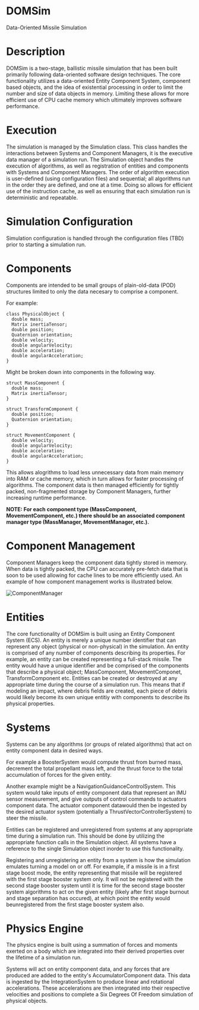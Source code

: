 # DOMSim
Data-Oriented Missile Simulation

# Description
DOMSim is a two-stage, ballistic missile simulation that has been built primarily following data-oriented software design techniques. The core functionality utilizes a data-oriented Entity Component System, component based objects, and the idea of existential processing in order to limit the number and size of data objects in memory. Limiting these allows for more efficient use of CPU cache memory which ultimately improves software performance.

# Execution 
The simulation is managed by the Simulation class. This class handles the interactions between Systems and Component Managers, it is the executive data manager of a simulation run. The Simulation object handles the execution of algorithms, as well as registration of entities and components with Systems and Component Managers.
The order of algorithm execution is user-defined (using configuration files) and sequential; all algorithms run in the order they are defined, and one at a time. Doing so allows for efficient use of the instruction cache, as well as ensuring that each simulation run is deterministic and repeatable.

# Simulation Configuration
Simulation configuration is handled through the configuration files (TBD) prior to starting a simulation run.

# Components
Components are intended to be small groups of plain-old-data (POD) structures limited to only the data necesary to comprise a component.

For example:
```
class PhysicalObject {
  double mass;
  Matrix inertiaTensor;
  double position;
  Quaternion orientation;
  double velocity;
  double angularVelocity;
  double acceleration;
  double angularAcceleration;
}
```

Might be broken down into components in the following way.
```
struct MassComponent {
  double mass;
  Matrix inertiaTensor;
}

struct TransformComponent {
  double position;
  Quaternion orientation;
}

struct MovementComponent {
  double velocity;
  double angularVelocity;
  double acceleration;
  double angularAcceleration;
}
```

This allows alogrithms to load less unnecessary data from main memory into RAM or cache memory, which in turn allows for faster processing of algorithms.
The component data is then managed efficiently for tightly packed, non-fragmented storage by Component Managers, further increasing runtime performance.

<b>NOTE: For each component type (MassComponent, MovementComponent, etc.) there should be an associated component manager type (MassManager, MovementManager, etc.).</b>

# Component Management
Component Managers keep the component data tightly stored in memory. When data is tightly packed, the CPU can accurately pre-fetch data that is soon to be used allowing for cache lines to be more efficiently used. An example of how component management works is illustrated below.

![ComponentManager](https://github.com/TDDennison/Data-Oriented-Missile-Sim/assets/54010305/f59f2432-76ab-476d-b295-ff21c74c18df)


# Entities
The core functionality of DOMSim is built using an Entity Component System (ECS). An entity is merely a unique number identifier that can represent any object (physical or non-physical) in the simulation. An entity is comprised of any number of components describing its properties. For example, an entity can be created representing a full-stack missile. The entity would have a unique identifier and be comprised of the components that describe a physical object; MassComponent, MovementComponet, TransformComponent etc. Entities can be created or destroyed at any appropriate time during the course of a simulation run. This means that if modeling an impact, where debris fields are created, each piece of debris would likely become its own unique entitiy with components to describe its physical properties.

# Systems
Systems can be any algorithms (or groups of related algorithms) that act on entity component data in desired ways. 

For example a BoosterSystem would compute thrust from burned mass, decrement the total propellant mass left, and the thrust force to the total accumulation of forces for the given entity.

Another example might be a NavigationGuidanceControlSystem. This system would take inputs of entity component data that represent an IMU sensor measurement, and give outputs of control commands to actuators component data. The actuator component datawould then be ingested by the desired actuator system (potentially a ThrustVectorControllerSystem) to steer the missile.

Entities can be registered and unregistered from systems at any appropriate time during a simulation run. This should be done by utilizing the appropriate function calls in the Simulation object. All systems have a reference to the single Simulation object inorder to use this functionality. 

Registering and unregistering an entity from a system is how the simulation emulates turning a model on or off. For example, if a missile is in a first stage boost mode, the entity representing that missile will be registered with the first stage booster system only. It will not be registered with the second stage booster system until it is time for the second stage booster system algorithms to act on the given entity (likely after first stage burnout and stage separation has occured), at which point the entity would beunregistered from the first stage booster system also.

# Physics Engine
The physics engine is built using a summation of forces and moments exerted on a body which are integrated into their derived properties over the lifetime of a simulation run.

Systems will act on entity component data, and any forces that are produced are added to the entity's AccumulatorComponent data. This data is ingested by the IntegrationSystem to produce linear and rotational accelerations. These accelerations are then integrated into their respective velocities and positions to complete a Six Degrees Of Freedom simulation of physical objects.
